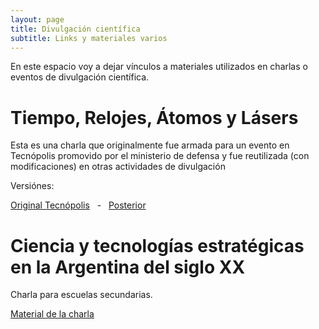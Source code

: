 ```yaml
---
layout: page
title: Divulgación científica
subtitle: Links y materiales varios
---
```


En este espacio voy a dejar vínculos a materiales utilizados en charlas o eventos de divulgación científica.


# Tiempo, Relojes, Átomos y Lásers

Esta es una charla que originalmente fue armada para un evento en Tecnópolis promovido por el ministerio de defensa y fue reutilizada (con modificaciones) en otras actividades de divulgación

Versiónes:

<a href="{{ site.baseurl }}/tecnopolis" class="btn btn-primary btn-lg" role="button">Original Tecnópolis</a>
&nbsp;&nbsp;-&nbsp;&nbsp;
<a href="{{ site.baseurl }}/tiempo_relojes_atomos_laser" class="btn btn-primary btn-lg" role="button">Posterior</a>

# Ciencia y tecnologías estratégicas en la Argentina del siglo XX

Charla para escuelas secundarias.

<a href="{{ site.baseurl }}/divulgación/CyTenArgXX" class="btn btn-primary btn-lg" role="button">Material de la charla</a>



